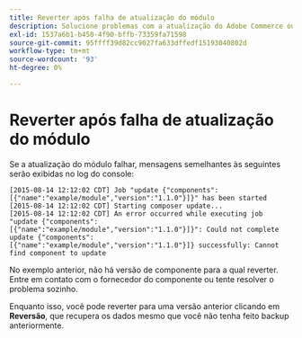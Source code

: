 ```yaml
---
title: Reverter após falha de atualização do módulo
description: Solucione problemas com a atualização do Adobe Commerce ou Magento Open Source após encontrar um erro de atualização de módulo.
exl-id: 1537a6b1-b450-4f90-bffb-73359fa71598
source-git-commit: 95ffff39d82cc9027fa633dffedf15193040802d
workflow-type: tm+mt
source-wordcount: '93'
ht-degree: 0%

---
```


# Reverter após falha de atualização do módulo

Se a atualização do módulo falhar, mensagens semelhantes às seguintes serão exibidas no log do console:

```terminal
[2015-08-14 12:12:02 CDT] Job "update {"components":[{"name":"example/module","version":"1.1.0"}]}" has been started
[2015-08-14 12:12:02 CDT] Starting composer update...
[2015-08-14 12:12:02 CDT] An error occurred while executing job "update {"components":
[{"name":"example/module","version":"1.1.0"}]}": Could not complete update {"components":
[{"name":"example/module","version":"1.1.0"}]} successfully: Cannot find component to update
```

No exemplo anterior, não há versão de componente para a qual reverter. Entre em contato com o fornecedor do componente ou tente resolver o problema sozinho.

Enquanto isso, você pode reverter para uma versão anterior clicando em **Reversão**, que recupera os dados mesmo que você não tenha feito backup anteriormente.
